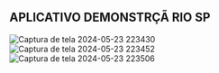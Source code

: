 ## APLICATIVO DEMONSTRÇÃ RIO SP


![Captura de tela 2024-05-23 223430](https://github.com/isaprin/Aplicativo-/assets/163484630/ba77bf62-3a6b-480b-a5f1-0bcfdbb2db72)
![Captura de tela 2024-05-23 223452](https://github.com/isaprin/Aplicativo-/assets/163484630/929ef3f1-4916-4901-999c-8c88de6110c8)
![Captura de tela 2024-05-23 223506](https://github.com/isaprin/Aplicativo-/assets/163484630/d7bd84e0-c026-45f0-bc1b-6f2c15c95eea)


